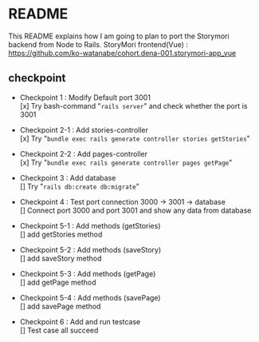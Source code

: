 # README
This README explains how I am going to plan to port the Storymori backend from Node to Rails.
StoryMori frontend(Vue) : https://github.com/ko-watanabe/cohort.dena-001.storymori-app_vue

## checkpoint
- Checkpoint 1 : Modify Default port 3001  
[x] Try bash-command "`rails server`" and check whether the port is 3001

- Checkpoint 2-1 : Add stories-controller  
[x] Try "`bundle exec rails generate controller stories getStories`"

- Checkpoint 2-2 : Add pages-controller  
[x] Try "`bundle exec rails generate controller pages getPage`"

- Checkpoint 3 : Add database  
[] Try "`rails db:create db:migrate`"

- Checkpoint 4 : Test port connection 3000 -> 3001 -> database  
[] Connect port 3000 and port 3001 and show any data from database

- Checkpoint 5-1 : Add methods (getStories)  
[] add getStories method

- Checkpoint 5-2 : Add methods (saveStory)  
[] add saveStory method

- Checkpoint 5-3 : Add methods (getPage)  
[] add getPage method

- Checkpoint 5-4 : Add methods (savePage)  
[] add savePage method

- Checkpoint 6 : Add and run testcase  
[] Test case all succeed